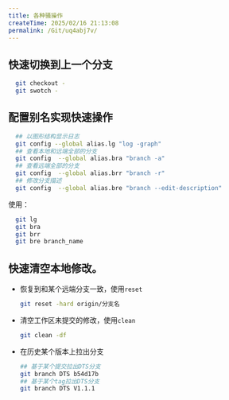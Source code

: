 ```yaml
---
title: 各种骚操作
createTime: 2025/02/16 21:13:08
permalink: /Git/uq4abj7v/
---
```


## 快速切换到上一个分支

```bash
  git checkout -
  git swotch -
```

## 配置别名实现快速操作

```bash
  ## 以图形结构显示日志
  git config --global alias.lg "log -graph"
  ## 查看本地和远端全部的分支
  git config  --global alias.bra "branch -a"
  ## 查看远端全部的分支
  git config  --global alias.brr "branch -r"
  ## 修改分支描述
  git config  --global alias.bre "branch --edit-description"
```

  使用：

```bash
  git lg
  git bra
  git brr
  git bre branch_name
```

## 快速清空本地修改。

- 恢复到和某个远端分支一致，使用`reset`
  
  ```bash
  git reset -hard origin/分支名
  ```

- 清空工作区未提交的修改，使用`clean`
  
  ```bash
  git clean -df
  ```

- 在历史某个版本上拉出分支
  
  ```bash
  ## 基于某个提交拉出DTS分支
  git branch DTS b54d17b
  ## 基于某个tag拉出DTS分支
  git branch DTS V1.1.1
  ```
